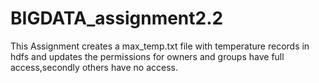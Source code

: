 # BIGDATA_assignment2.2
This Assignment creates a max_temp.txt file with temperature records in hdfs and updates the permissions for owners and groups have full access,secondly others have no access.

